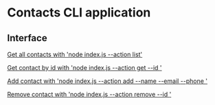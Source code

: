 # Contacts CLI application

## Interface

[Get all contacts with 'node index.js --action list'](https://monosnap.com/file/2oSiHBFYmVKNYTEsbNRbQCZDmK0dvJ)

[Get contact by id with 'node index.js --action get --id <contact id>'](https://monosnap.com/file/TsCgAlrPYnkOpROMOu9yMUxoFbDZoN)

[Add contact with 'node index.js --action add --name <name> --email <email> --phone <phone number>'](https://monosnap.com/file/YVTQDXUTCU9tJoz0Lfq6eGIa0MLr6f)

[Remove contact with 'node index.js --action remove --id <contact id>'](https://monosnap.com/file/3KYFAX2WYWfZGbzSdkOht89shiRYTJ)




